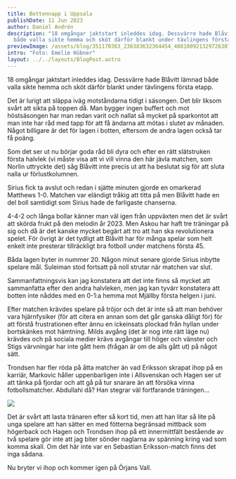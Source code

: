 ```yaml
---
title: Bottennapp i Uppsala
publishDate: 11 Jun 2023
author: Daniel Andrén
description: "18 omgångar jaktstart inleddes idag. Dessvärre hade Blåvitt lämnad
  både valla sikte hemma och sköt därför blankt under tävlingens första etapp. "
previewImage: /assets/blog/351170363_236383632364454_4881009213297263070_n.jpg
intro: "Foto: Emelie Hübner"
layout: ../../layouts/BlogPost.astro
---
```

18 omgångar jaktstart inleddes idag. Dessvärre hade Blåvitt lämnad både valla sikte hemma och sköt därför blankt under tävlingens första etapp. 

Det är lurigt att släppa iväg motståndarna tidigt i säsongen. Det blir liksom svårt att sikta på toppen då. Man bygger ingen buffert och mot höstsäsongen har man redan varit och nallat så mycket på sparkontot att man inte har råd med tapp för att få ändarna att mötas i slutet av månaden. Något billigare är det för lagen i botten, eftersom de andra lagen också tar få poäng. 

Som det ser ut nu börjar goda råd bli dyra och efter en rätt slätstruken första halvlek (vi måste visa att vi vill vinna den här jävla matchen, som Norlin uttryckte det) såg Blåvitt inte precis ut att ha beslutat sig för att sluta nalla ur förlustkolumnen. 

Sirius fick ta avslut och redan i sjätte minuten gjorde en omarkerad Matthews 1-0. Matchen var eländigt tråkig att titta på men Blåvitt hade en del boll samtidigt som Sirius hade de farligaste chanserna. 

4-4-2 och långa bollar känner man väl igen från uppväxten men det är svårt att skörda frukt på den melodin år 2023. Men Askou har haft tre träningar på sig och då är det kanske mycket begärt att tro att han ska revolutionera spelet. För övrigt är det tydligt att Blåvitt har för många spelar som helt enkelt inte presterar tillräckligt bra fotboll under matchens första 45. 

Båda lagen byter in nummer 20. Någon minut senare gjorde Sirius inbytte spelare mål. Suleiman stod fortsatt på noll strutar när matchen var slut. 

Sammanfattningsvis kan jag konstatera att det inte finns så mycket att sammanfatta efter den andra halvleken, men jag kan tyvärr konstatera att botten inte nåddes med en 0-1:a hemma mot Mjällby första helgen i juni. 

Efter matchen krävdes spelare på tröjor och det är inte så att man behöver vara hjärnfysiker (för att citera en annan som det går ganska dåligt för) för att förstå frustrationen efter ännu en ickeinsats plockad från hyllan under bortskänkes mot hämtning. Milds avgång (det är nog inte rätt läge nu) krävdes och på sociala medier krävs avgångar till höger och vänster och Stigs värvningar har inte gått hem (frågan är om de alls gått ut) på något sätt. 

Trondsen har fler röda på åtta matcher än vad Eriksson skrapat ihop på en karriär, Markovic håller uppenbarligen inte i Allsvenskan och Hagen ser ut att tänka på fjordar och att gå på tur snarare än att försöka vinna fotbollsmatcher. Abdullahi då? Han stegrar väl fortfarande träningen…

![](/assets/blog/351111062_1427056898060090_6292445910508866450_n.jpg)

Det är svårt att lasta tränaren efter så kort tid, men att han litar så lite på unga spelare att han sätter en med fötterna begränsad mittback som högerback och Hagen och Trondsen ihop på ett innermittfält bestående av två spelare gör inte att jag biter sönder naglarna av spänning kring vad som komma skall. Om det här inte var en Sebastian Eriksson-match finns det inga sådana. 

Nu bryter vi ihop och kommer igen på Örjans Vall.
